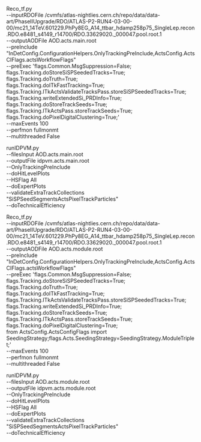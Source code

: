 Reco_tf.py \
    --inputRDOFile /cvmfs/atlas-nightlies.cern.ch/repo/data/data-art/PhaseIIUpgrade/RDO/ATLAS-P2-RUN4-03-00-00/mc21_14TeV.601229.PhPy8EG_A14_ttbar_hdamp258p75_SingleLep.recon.RDO.e8481_s4149_r14700/RDO.33629020._000047.pool.root.1 \
    --outputAODFile AOD.acts.main.root \
    --preInclude "InDetConfig.ConfigurationHelpers.OnlyTrackingPreInclude,ActsConfig.ActsCIFlags.actsWorkflowFlags" \
    --preExec 'flags.Common.MsgSuppression=False; \
    flags.Tracking.doStoreSiSPSeededTracks=True; \
    flags.Tracking.doTruth=True; \
    flags.Tracking.doITkFastTracking=True; \
    flags.Tracking.ITkActsValidateTracksPass.storeSiSPSeededTracks=True; \
    flags.Tracking.writeExtendedSi_PRDInfo=True; \
    flags.Tracking.doStoreTrackSeeds=True; \
    flags.Tracking.ITkActsPass.storeTrackSeeds=True; \
    flags.Tracking.doPixelDigitalClustering=True;' \
    --maxEvents 100 \
    --perfmon fullmonmt \
    --multithreaded False

runIDPVM.py \
    --filesInput AOD.acts.main.root \
    --outputFile idpvm.acts.main.root \
    --OnlyTrackingPreInclude \
    --doHitLevelPlots \
    --HSFlag All \
    --doExpertPlots \
    --validateExtraTrackCollections "SiSPSeedSegmentsActsPixelTrackParticles" \
    --doTechnicalEfficiency

Reco_tf.py \
    --inputRDOFile /cvmfs/atlas-nightlies.cern.ch/repo/data/data-art/PhaseIIUpgrade/RDO/ATLAS-P2-RUN4-03-00-00/mc21_14TeV.601229.PhPy8EG_A14_ttbar_hdamp258p75_SingleLep.recon.RDO.e8481_s4149_r14700/RDO.33629020._000047.pool.root.1 \
    --outputAODFile AOD.acts.module.root \
    --preInclude "InDetConfig.ConfigurationHelpers.OnlyTrackingPreInclude,ActsConfig.ActsCIFlags.actsWorkflowFlags" \
    --preExec 'flags.Common.MsgSuppression=False; \
    flags.Tracking.doStoreSiSPSeededTracks=True; \
    flags.Tracking.doTruth=True; \
    flags.Tracking.doITkFastTracking=True; \
    flags.Tracking.ITkActsValidateTracksPass.storeSiSPSeededTracks=True; \
    flags.Tracking.writeExtendedSi_PRDInfo=True; \
    flags.Tracking.doStoreTrackSeeds=True; \
    flags.Tracking.ITkActsPass.storeTrackSeeds=True; \
    flags.Tracking.doPixelDigitalClustering=True; \
    from ActsConfig.ActsConfigFlags import SeedingStrategy;flags.Acts.SeedingStrategy=SeedingStrategy.ModuleTriplet;' \
    --maxEvents 100 \
    --perfmon fullmonmt \
    --multithreaded False

runIDPVM.py \
    --filesInput AOD.acts.module.root \
    --outputFile idpvm.acts.module.root \
    --OnlyTrackingPreInclude \
    --doHitLevelPlots \
    --HSFlag All \
    --doExpertPlots \
    --validateExtraTrackCollections "SiSPSeedSegmentsActsPixelTrackParticles" \
    --doTechnicalEfficiency
